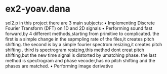 # ex2-yoav.dana
sol2.p
in this project there are 3 main subjects:
• Implementing Discrete Fourier Transform (DFT) on 1D and 2D signals
• Performing sound fast forward,by 4 different methods,starting from primitive to complicated.
  the first is a simple change in the sapmpling rate of the files,it creates pitch shifting.
  the second is by a simple fourier spectrom resizing,it creates pitch shifting .
  third is spectrogram resizing,this method dont creat pitch shifting,but the new time signal is distorted by umatching phase.
  the last method is spectrogram and phase vecoder,has no pitch shifting and the phases are matched.
• Performing image derivative

